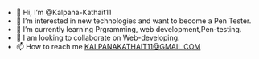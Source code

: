 - 👋 Hi, I’m @Kalpana-Kathait11
- 👀 I’m interested in new technologies and want to become a Pen Tester.
- 🌱 I’m currently learning Prgramming, web development,Pen-testing.
- 💞️ I am looking to collaborate on Web-developing.
- 📫 How to reach me KALPANAKATHAIT11@GMAIL.COM

<!---
Kalpana-Kathait11/Kalpana-Kathait11 is a ✨ special ✨ repository because its `README.md` (this file) appears on your GitHub profile.
You can click the Preview link to take a look at your changes.
--->
